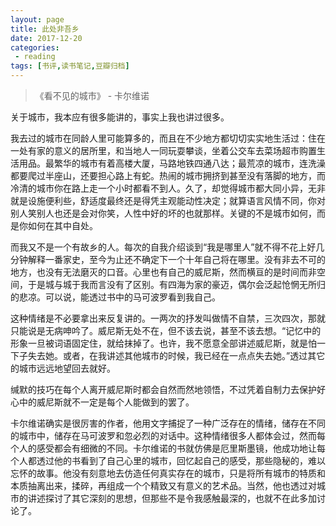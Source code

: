 ```yaml
---
layout: page
title: 此处非吾乡
date: 2017-12-20
categories:
 - reading
tags: [书评,读书笔记,豆瓣归档]
---
```


> 《看不见的城市》 - 卡尔维诺

关于城市，我本应有很多能讲的，事实上我也讲过很多。

我去过的城市在同龄人里可能算多的，而且在不少地方都切切实实地生活过：住在一处有家的意义的居所里，和当地人一同玩耍攀谈，坐着公交车去菜场超市购置生活用品。最繁华的城市有着高楼大厦，马路地铁四通八达；最荒凉的城市，连洗澡都要爬过半座山，还要担心路上有蛇。热闹的城市拥挤到甚至没有落脚的地方，而冷清的城市你在路上走一个小时都看不到人。久了，却觉得城市都大同小异，无非就是设施便利些，舒适度最终还是得凭主观能动性决定；就算语言风情不同，你对别人笑别人也还是会对你笑，人性中好的坏的也就那样。关键的不是城市如何，而是你如何在其中自处。

而我又不是一个有故乡的人。每次的自我介绍谈到“我是哪里人”就不得不花上好几分钟解释一番家史，至今为止还不确定下一个十年自己将在哪里。没有非去不可的地方，也没有无法磨灭的口音。心里也有自己的威尼斯，然而横亘的是时间而非空间，于是城与城于我而言没有了区别。有四海为家的豪迈，偶尔会泛起怆惘无所归的悲凉。可以说，能透过书中的马可波罗看到我自己。

这种情绪是不必要拿出来反复讲的。一两次的抒发叫做情不自禁，三次四次，那就只能说是无病呻吟了。威尼斯无处不在，但不该去说，甚至不该去想。“记忆中的形象一旦被词语固定住，就给抹掉了。也许，我不愿意全部讲述威尼斯，就是怕一下子失去她。或者，在我讲述其他城市的时候，我已经在一点点失去她。”透过其它的城市远远地望回去就好。

缄默的技巧在每个人离开威尼斯时都会自然而然地领悟，不过凭着自制力去保护好心中的威尼斯就不一定是每个人能做到的罢了。

卡尔维诺确实是很厉害的作者，他用文字捕捉了一种广泛存在的情绪，储存在不同的城市中，储存在马可波罗和忽必烈的对话中。这种情绪很多人都体会过，然而每个人的感受都会有细微的不同。卡尔维诺的书就仿佛是厄里斯墨镜，他成功地让每个人都透过他的书看到了自己心里的城市，回忆起自己的感受，那些隐秘的，难以忘怀的故事。他没有刻意地去仿造任何真实存在的城市，只是将所有城市的特质和本质抽离出来，揉碎，再组成一个个精致又有意义的艺术品。当然，他也透过对城市的讲述探讨了其它深刻的思想，但那些不是令我感触最深的，也就不在此多加讨论了。
